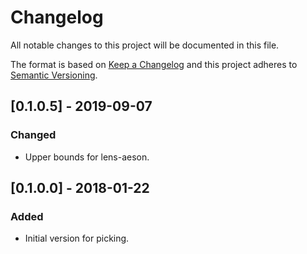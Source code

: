 # Changelog
All notable changes to this project will be documented in this file.

The format is based on [Keep a Changelog](http://keepachangelog.com/en/1.0.0/)
and this project adheres to [Semantic Versioning](http://semver.org/spec/v2.0.0.html).

## [0.1.0.5] - 2019-09-07
### Changed
- Upper bounds for lens-aeson.

## [0.1.0.0] - 2018-01-22
### Added
- Initial version for picking.
